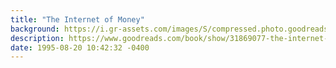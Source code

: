 ```yaml
---
title: "The Internet of Money"
background: https://i.gr-assets.com/images/S/compressed.photo.goodreads.com/books/1473282681l/31869077._SY75_.jpg
description: https://www.goodreads.com/book/show/31869077-the-internet-of-money
date: 1995-08-20 10:42:32 -0400
---
```

